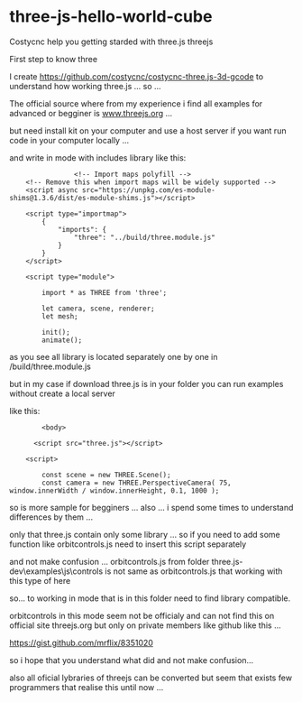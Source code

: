 # three-js-hello-world-cube

Costycnc help you getting starded with three.js threejs

First step to know three

I create https://github.com/costycnc/costycnc-three.js-3d-gcode to understand how working three.js ... so ...

The official source where from my experience i find all examples for advanced or begginer is www.threejs.org ... 

but need install kit on your computer and use a host server if you want run code in your computer locally ...

and  write in mode with includes library like this:

             		<!-- Import maps polyfill -->
		<!-- Remove this when import maps will be widely supported -->
		<script async src="https://unpkg.com/es-module-shims@1.3.6/dist/es-module-shims.js"></script>

		<script type="importmap">
			{
				"imports": {
					"three": "../build/three.module.js"
				}
			}
		</script>

		<script type="module">

			import * as THREE from 'three';

			let camera, scene, renderer;
			let mesh;

			init();
			animate();

as you see all library is located separately one by one in /build/three.module.js 

but in my case if download three.js is in your folder you can run examples without create a local server

like this:

           	<body>

		  <script src="three.js"></script>

		<script>
			
			const scene = new THREE.Scene();
			const camera = new THREE.PerspectiveCamera( 75, window.innerWidth / window.innerHeight, 0.1, 1000 );
			
so is more sample for begginers ... also ... i spend some times to understand differences by them ...

only that three.js contain only some library ... so if you need to add some function like orbitcontrols.js need to insert this script separately 

and not make confusion ... orbitcontrols.js from folder three.js-dev\examples\js\controls is not same as orbitcontrols.js that working with this type of here

so... to working in mode that is in this folder need to find library compatible.

orbitcontrols in this mode seem not be officialy and can not find this on official site threejs.org but only on private members like github like this ...

https://gist.github.com/mrflix/8351020

so i hope that you understand what did and not make confusion...

also all oficial lybraries of threejs can be converted but seem that exists few programmers that realise this until now ...

